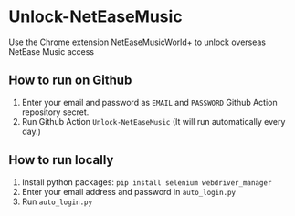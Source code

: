 # Unlock-NetEaseMusic
Use the Chrome extension NetEaseMusicWorld+ to unlock overseas NetEase Music access

## How to run on Github

1. Enter your email and password as `EMAIL` and `PASSWORD`  Github Action repository secret.
2. Run Github Action `Unlock-NetEaseMusic` (It will run automatically every day.)

## How to run locally

1. Install python packages: `pip install selenium webdriver_manager `
2. Enter your email address and password in `auto_login.py`
3. Run `auto_login.py`

